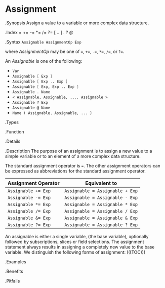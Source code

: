 # Assignment

.Synopsis
Assign a value to a variable or more complex data structure.

.Index
= += -= *= /= ?= [ .. ] . ? @

.Syntax
`Assignable AssignmentOp Exp`

where _AssignmentOp_ may be one of `=`, `+=`, `-=`, `*=`, `/=`, or `?=`.

An _Assignable_ is one of the following:

*   `Var`
*   `Assignable [ Exp ]`
*   `Assignable [ Exp .. Exp ]`
*   `Assignable [ Exp, Exp .. Exp ]`
*   `Assignable . Name` 
*   `< Assignable, Assignable, ..., Assignable >`
*   `Assignable ? Exp` 
*   `Assignable @ Name`
*   `Name ( Assignable, Assignable, ... )`

.Types

.Function

.Details

.Description
The purpose of an assignment is to assign a new value to a simple variable or to an element of a more complex data structure. 

The standard assignment operator is `=`. 
The other assignment operators can be expressed as abbreviations for the standard assignment operator.

| Assignment Operator             | Equivalent to                           |
| --- | --- |
| `Assignable += Exp`         | `Assignable = Assignable + Exp`   |
| `Assignable -= Exp`         | `Assignable = Assignable - Exp`   |
| `Assignable *= Exp`         | `Assignable = Assignable * Exp`   |
| `Assignable /= Exp`         | `Assignable = Assignable / Exp`   |
| `Assignable &= Exp`         | `Assignable = Assignable & Exp`   |
| `Assignable ?= Exp`         | `Assignable = Assignable ? Exp`   |




An assignable is either a single variable, (the base variable), optionally followed by subscriptions, slices or field selections.
The assignment statement always results in assigning a completely new value to the base variable. 
We distinguish the following forms of assignment:
(((TOC)))

.Examples


.Benefits

.Pitfalls

